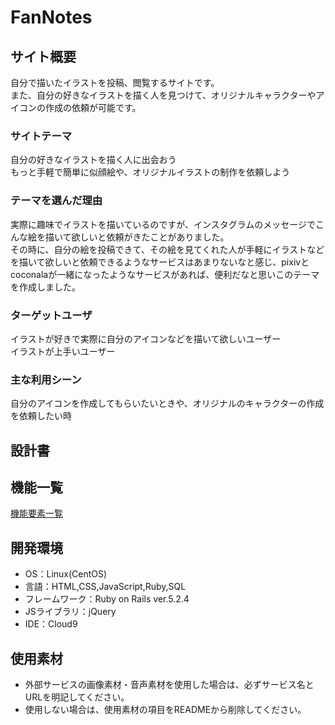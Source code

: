 # FanNotes
## サイト概要
自分で描いたイラストを投稿、閲覧するサイトです。 <br >
また、自分の好きなイラストを描く人を見つけて、オリジナルキャラクターやアイコンの作成の依頼が可能です。<br >


### サイトテーマ
自分の好きなイラストを描く人に出会おう<br >
もっと手軽で簡単に似顔絵や、オリジナルイラストの制作を依頼しよう<br >


### テーマを選んだ理由
実際に趣味でイラストを描いているのですが、インスタグラムのメッセージでこんな絵を描いて欲しいと依頼がきたことがありました。<br >
その時に、自分の絵を投稿できて、その絵を見てくれた人が手軽にイラストなどを描いて欲しいと依頼できるようなサービスはあまりないなと感じ、pixivとcoconalaが一緒になったようなサービスがあれば、便利だなと思いこのテーマを作成しました。

### ターゲットユーザ
イラストが好きで実際に自分のアイコンなどを描いて欲しいユーザー <br >
イラストが上手いユーザー

### 主な利用シーン
自分のアイコンを作成してもらいたいときや、オリジナルのキャラクターの作成を依頼したい時

## 設計書

## 機能一覧
[機能要素一覧](https://docs.google.com/spreadsheets/d/1xGH92fN1MlcEEDbYz5IXmz-6vFFc0-o3LSYVyaYTkGo/edit#gid=0)

## 開発環境
- OS：Linux(CentOS)
- 言語：HTML,CSS,JavaScript,Ruby,SQL
- フレームワーク：Ruby on Rails ver.5.2.4
- JSライブラリ：jQuery
- IDE：Cloud9

## 使用素材
- 外部サービスの画像素材・音声素材を使用した場合は、必ずサービス名とURLを明記してください。
- 使用しない場合は、使用素材の項目をREADMEから削除してください。